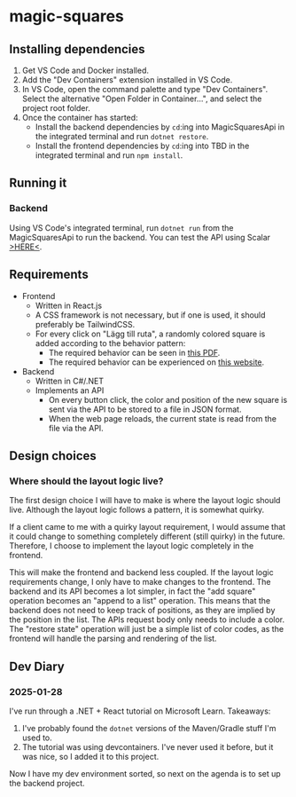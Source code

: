 # magic-squares

## Installing dependencies

1. Get VS Code and Docker installed.
2. Add the "Dev Containers" extension installed in VS Code.
3. In VS Code, open the command palette and type "Dev Containers". Select the alternative "Open Folder in Container...", and select the project root folder.
4. Once the container has started:
   - Install the backend dependencies by `cd`:ing into MagicSquaresApi in the integrated terminal and run `dotnet restore`.
   - Install the frontend dependencies by `cd`:ing into TBD in the integrated terminal and run `npm install`.

## Running it

### Backend

Using VS Code's integrated terminal, run `dotnet run` from the MagicSquaresApi to run the backend.
You can test the API using Scalar [>HERE<](http://localhost:5011/scalar/v1).

## Requirements

- Frontend
  - Written in React.js
  - A CSS framework is not necessary, but if one is used, it should preferably be TailwindCSS.
  - For every click on "Lägg till ruta", a randomly colored square is added according to the behavior pattern:
    - The required behavior can be seen in [this PDF](https://github.com/Wizardworks-AB/programmeringsuppgift/blob/master/Wizardworks%20-%20programmeringsuppgift.pdf).
    - The required behavior can be experienced on [this website](https://www.wizardworks.se/Squares).
- Backend
  - Written in C#/.NET
  - Implements an API
    - On every button click, the color and position of the new square is sent via the API to be stored to a file in JSON format.
    - When the web page reloads, the current state is read from the file via the API.

## Design choices

### Where should the layout logic live?
The first design choice I will have to make is where the layout logic should live. Although the layout logic follows a pattern, it is somewhat quirky.

If a client came to me with a quirky layout requirement, I would assume that it could change to something completely different (still quirky) in the future. Therefore, I choose to implement the layout logic completely in the frontend.

This will make the frontend and backend less coupled. If the layout logic requirements change, I only have to make changes to the frontend. The backend and its API becomes a lot simpler, in fact the "add square" operation becomes an "append to a list" operation. This means that the backend does not need to keep track of positions, as they are implied by the position in the list. The APIs request body only needs to include a color. The "restore state" operation will just be a simple list of color codes, as the frontend will handle the parsing and rendering of the list.

## Dev Diary

### 2025-01-28
I've run through a .NET + React tutorial on Microsoft Learn. Takeaways:
1. I've probably found the `dotnet` versions of the Maven/Gradle stuff I'm used to.
2. The tutorial was using devcontainers. I've never used it before, but it was nice, so I added it to this project.

Now I have my dev environment sorted, so next on the agenda is to set up the backend project.